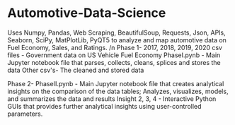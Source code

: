 # Automotive-Data-Science
Uses Numpy, Pandas, Web Scraping, BeautifulSoup, Requests, Json, APIs, Seaborn, SciPy, MatPlotLib, PyQT5 to analyze and map automotive data on Fuel Economy, Sales, and Ratings.
/n
Phase 1-
2017, 2018, 2019, 2020 csv files - Government data on US Vehicle Fuel Economy
PhaseI.pynb - Main Jupyter notebook file that parses, collects, cleans, splices and stores the data
Other csv's- The cleaned and stored data

Phase 2-
PhaseII.pynb - Main Jupyter notebook file that creates analytical insights on the comparison of the data tables; Analyzes, visualizes, models, and summarizes the data and results
Insight 2, 3, 4 - Interactive Python GUIs that provides further analytical insights using user-controlled parameters.

